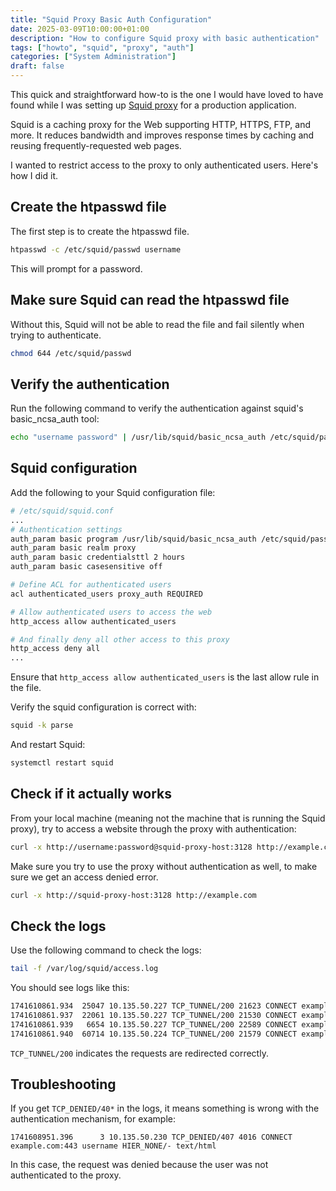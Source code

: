 ```yaml
---
title: "Squid Proxy Basic Auth Configuration"
date: 2025-03-09T10:00:00+01:00
description: "How to configure Squid proxy with basic authentication"
tags: ["howto", "squid", "proxy", "auth"]
categories: ["System Administration"]
draft: false
---
```


This quick and straightforward how-to is the one I would have loved to have found while I was setting up [Squid proxy](https://www.squid-cache.org/) for a production application.

Squid is a caching proxy for the Web supporting HTTP, HTTPS, FTP, and more. It reduces bandwidth and improves response times by caching and reusing frequently-requested web pages.

I wanted to restrict access to the proxy to only authenticated users.
Here's how I did it.

## Create the htpasswd file
The first step is to create the htpasswd file.
```bash
htpasswd -c /etc/squid/passwd username
```
This will prompt for a password.

## Make sure Squid can read the htpasswd file
Without this, Squid will not be able to read the file and fail silently when trying to authenticate.
```bash
chmod 644 /etc/squid/passwd
```

## Verify the authentication
Run the following command to verify the authentication against squid's basic_ncsa_auth tool:
```bash
echo "username password" | /usr/lib/squid/basic_ncsa_auth /etc/squid/passwd
```

## Squid configuration
Add the following to your Squid configuration file:
```bash
# /etc/squid/squid.conf
...
# Authentication settings
auth_param basic program /usr/lib/squid/basic_ncsa_auth /etc/squid/passwd
auth_param basic realm proxy
auth_param basic credentialsttl 2 hours
auth_param basic casesensitive off

# Define ACL for authenticated users
acl authenticated_users proxy_auth REQUIRED

# Allow authenticated users to access the web
http_access allow authenticated_users

# And finally deny all other access to this proxy
http_access deny all
...
```
Ensure that `http_access allow authenticated_users` is the last allow rule in the file.

Verify the squid configuration is correct with:
```bash
squid -k parse
```

And restart Squid:
```bash
systemctl restart squid
```

## Check if it actually works
From your local machine (meaning not the machine that is running the Squid proxy), try to access a website through the proxy with authentication:
```bash
curl -x http://username:password@squid-proxy-host:3128 http://example.com
```

Make sure you try to use the proxy without authentication as well, to make sure we get an access denied error.
```bash
curl -x http://squid-proxy-host:3128 http://example.com
```

## Check the logs
Use the following command to check the logs:
```bash
tail -f /var/log/squid/access.log
```
You should see logs like this: 
```bash
1741610861.934  25047 10.135.50.227 TCP_TUNNEL/200 21623 CONNECT example.com:443 username HIER_DIRECT/5.226.179.10 -
1741610861.937  22061 10.135.50.227 TCP_TUNNEL/200 21530 CONNECT example.com:443 username HIER_DIRECT/5.226.179.10 -
1741610861.939   6654 10.135.50.227 TCP_TUNNEL/200 22589 CONNECT example.com:443 username HIER_DIRECT/5.226.179.10 -
1741610861.940  60714 10.135.50.224 TCP_TUNNEL/200 21579 CONNECT example.com:443 username HIER_DIRECT/5.226.179.10 -
```

`TCP_TUNNEL/200` indicates the requests are redirected correctly.

## Troubleshooting

If you get `TCP_DENIED/40*` in the logs, it means something is wrong with the authentication mechanism, for example:
```
1741608951.396      3 10.135.50.230 TCP_DENIED/407 4016 CONNECT example.com:443 username HIER_NONE/- text/html
```
In this case, the request was denied because the user was not authenticated to the proxy.
